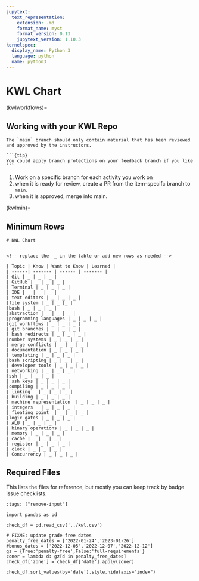 ```yaml
---
jupytext:
  text_representation:
    extension: .md
    format_name: myst
    format_version: 0.13
    jupytext_version: 1.10.3
kernelspec:
  display_name: Python 3
  language: python
  name: python3
---
```


# KWL Chart

(kwlworkflows)=
## Working with your KWL Repo

```{important}
The `main` branch should only contain material that has been reviewed and approved by the instructors.
```

````{margin}
```{tip}
You could apply branch protections on your feedback branch if you like
```
````


1. Work on a specific branch for each activity you work on
1. when it is ready for review, create a PR from the item-specifc branch to `main`.
1. when it is approved, merge into main.

<!--
```{tip}
After your KWL repo is a jupyterbook, you may want to move your chart into a chart.md from the README. You could then put content from this section in the README to have an in-place reminder.
``` -->

(kwlmin)=
## Minimum Rows




```
# KWL Chart


<!-- replace the  _ in the table or add new rows as needed -->

| Topic | Know | Want to Know | Learned |
| ------| ------- | ------ | ------- |
| Git | _ | _ | _ |
| GitHub | _ | _ | _ |
| Terminal | _ | _ | _ |
| IDE | _ | _ | _ |
| text editors | _ | _ | _ |
|file system | _ | _ |_ |
|bash | _ | _ | _ |
|abstraction | _ | _ | _ |
|programming languages | _ | _ | _ |
|git workflows | _ | _ | _ |
| git branches | _ | _ | _ |
| bash redirects | _ | _ | _ |
|number systems | _ | _ | _ |
| merge conflicts | _ | _ | _ |
| documentation | _ | _ | _ |
| templating | _ | _ | _ |
|bash scripting | _ | _ | _ |
| developer tools | _ | _ | _ |
| networking | _ | _ | _ |
|ssh | _ | _ | _ |
| ssh keys | _ | _ | _ |
|compiling | _ | _ | _ |
| linking   | _ | _ | _ |
| building | _ | _ | _ |
| machine representation  | _ | _ | _ |
| integers   | _ | _ | _ |
| floating point  | _ | _ | _ |
|logic gates | _ | _ | _ |
| ALU | _ | _ | _ |
| binary operations | _ | _ | _ |
| memory | _ | _ | _ |
| cache | _ | _ | _ |
| register | _ | _ | _ |
| clock | _ | _ | _ |
| Concurrency | _ | _ | _ |
```



## Required Files
This lists the files for reference, but mostly you can keep track by badge issue checklists. 


```{code-cell} ipython3
:tags: ["remove-input"]

import pandas as pd

check_df = pd.read_csv('../kwl.csv')

# FIXME: update grade free dates
penalty_free_dates = ['2022-01-24','2023-01-26']
#bonus_dates = ['2022-12-05','2022-12-07','2022-12-12']
gz = {True:'penalty-free',False:'full-requirements'}
zoner = lambda d: gz[d in penalty_free_dates]
check_df['zone'] = check_df['date'].apply(zoner)

check_df.sort_values(by='date').style.hide(axis="index")
```

<!-- 
bonus = {True:'bonus',False:'single'}
zoner = lambda d: gz[d in grade_free_dates]
check_df['zone'] = check_df['date'].apply(zoner) -->